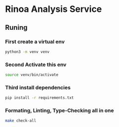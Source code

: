 # Rinoa Analysis Service

## Runing 

### First create a virtual env

```bash
python3 -m venv venv
```


### Second Activate this env

```bash
source venv/bin/activate
```

### Third install dependencies

```bash
pip install -r requirements.txt
```


### Formating, Linting, Type-Checking all in one

```bash
make check-all
```